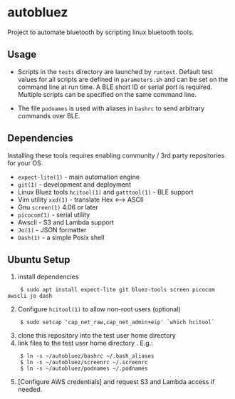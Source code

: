 # autobluez

Project to automate bluetooth by scripting linux bluetooth tools. 

## Usage

* Scripts in the ```tests``` directory are launched by ```runtest```. Default test values for all scripts are defined in ```parameters.sh``` and can be set on the command line at run time. A BLE short ID or serial port is required. Multiple scripts can be specified on the same command line.

* The file ```podnames``` is used with aliases in ```bashrc``` to send arbitrary commands over BLE.

## Dependencies

Installing these tools requires enabling community / 3rd party repositories for your OS.

* ```expect-lite(1)``` - main automation engine
* ```git(1)``` - development and deployment
* Linux Bluez tools ```hcitool(1)``` and  ```gatttool(1)``` - BLE support
* Vim utility ```xxd(1)``` - translate Hex <--> ASCII
* Gnu ```screen(1)``` 4.06 or later
* ```picocom(1)``` - serial utility
* Awscli - S3 and Lambda support
* ```Jo(1)``` - JSON formatter 
* ```Dash(1)``` - a simple Posix shell

## Ubuntu Setup
1. install dependencies
```
	$ sudo apt install expect-lite git bluez-tools screen picocom awscli jo dash 
```
2. Configure ```hcitool(1)``` to allow non-root users (optional)
```
	$ sudo setcap 'cap_net_raw,cap_net_admin+eip' `which hcitool`
```
3. clone this repository into the test user home directory
4. link files to the test user home directory . E.g.:
```
	$ ln -s ~/autobluez/bashrc ~/.bash_aliases
	$ ln -s ~/autobluez/screenrc ~/.screenrc
	$ ln -s ~/autobluez/podnames ~/.podnames
```
5. [Configure AWS credentials] and request S3 and Lambda access if needed.

